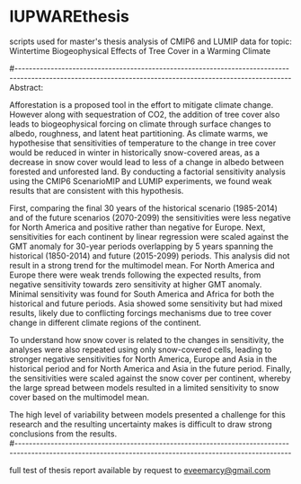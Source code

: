 # IUPWAREthesis
scripts used for master's thesis analysis of CMIP6 and LUMIP data for topic: Wintertime Biogeophysical Effects of Tree Cover in a Warming Climate 

#----------------------------------------------------------------------------------------------------------------------------------------------------------
Abstract:

Afforestation is a proposed tool in the effort to mitigate climate change. However along with sequestration of CO2, the addition of tree cover also leads to biogeophysical forcing on climate through surface changes to albedo, roughness, and latent heat partitioning. As climate warms, we hypothesise that sensitivities of temperature to the change in tree cover would be reduced in winter in historically snow-covered areas, as a decrease in snow cover would lead to less of a change in albedo between forested and unforested land. By conducting a factorial sensitivity analysis using the CMIP6 ScenarioMIP and LUMIP experiments, we found weak results that are consistent with this hypothesis. 

First, comparing the final 30 years of the historical scenario (1985-2014) and of the future scenarios (2070-2099) the sensitivities were less negative for North America and positive rather than negative for Europe.  Next, sensitivities for each continent by linear regression were scaled against the GMT anomaly for 30-year periods overlapping by 5 years spanning the historical (1850-2014) and future (2015-2099) periods. This analysis did not result in a strong trend for the multimodel mean. For North America and Europe there were weak trends following the expected results, from negative sensitivity towards zero sensitivity at higher GMT anomaly. Minimal sensitivity was found for South America and Africa for both the historical and future periods. Asia showed some sensitivity but had mixed results, likely due to conflicting forcings mechanisms due to tree cover change in different climate regions of the continent. 

To understand how snow cover is related to the changes in sensitivity, the analyses were also repeated using only snow-covered cells, leading to stronger negative sensitivities for North America, Europe and Asia in the historical period and for North America and Asia in the future period. Finally, the sensitivities were scaled against the snow cover per continent, whereby the large spread between models resulted in a limited sensitivity to snow cover based on the multimodel mean. 

The high level of variability between models presented a challenge for this research and the resulting uncertainty makes is difficult to draw strong conclusions from the results.  
#----------------------------------------------------------------------------------------------------------------------------------------------------------

full test of thesis report available by request to eveemarcy@gmail.com
